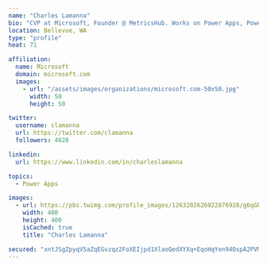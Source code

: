 ```yaml
---
name: "Charles Lamanna"
bio: "CVP at Microsoft, Founder @ MetricsHub. Works on Power Apps, Power Automate, Power Virtual Agent, Common Data Service and Dynamics 365."
location: Bellevue, WA
type: "profile"
heat: 71

affiliation:
  name: Microsoft
  domain: microsoft.com
  images:
    - url: "/assets/images/organizations/microsoft.com-50x50.jpg"
      width: 50
      height: 50

twitter:
  username: clamanna
  url: https://twitter.com/clamanna
  followers: 4020

linkedin:
  url: https://www.linkedin.com/in/charleslamanna

topics:
  - Power Apps

images:
  - url: https://pbs.twimg.com/profile_images/1263202626922876928/g6qGbHZ-_400x400.jpg
    width: 400
    height: 400
    isCached: true
    title: "Charles Lamanna"

secured: "xntJSgZpyqV5aZqEGvzqz2FoXEIjpd1XlaoQedXYXq+EqoHqYen94OspA2PVMCkneFELyhd1ECeD3/vMtGLaMbjz9VpSOhQQB2rPMjTbBplTftLnFGsWPEth/GCu2R+WF/AHF+ZGrCxQP8UwfeP7R4Q7CAO0kxlZce16F9791HwGZ+QFyGiAtBlq+ZNAoj2hsrSQTlyaO6YXNlhkg/JOdtWs/h02FJxiD7jv1wbFpwj3k6+6uy3BWS4dQcBFRmSlmsZ9B2XaHUnfHhtJbk+DqmbPzlrKgcYHPI1S3qw3nwO0O4cPMYq3IwHVUGbmfTFqZboCLUMDHLrnmbUSecY9b0w8u+XwRISy5hdrDqqmW7UggmY31iAtHcBWgy5uJ369XjlV+Wdxmt3rCQwwryCV41ES1GxkISSwVEnBARG1yG8=;5y8MAh+imWlbWiUInlPotQ=="
---
```


